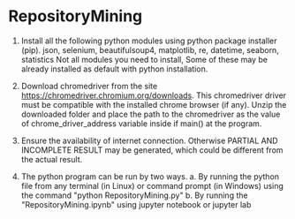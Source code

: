 # RepositoryMining
1. Install all the following python modules using python package installer (pip).
json, selenium, beautifulsoup4, matplotlib, re, datetime, seaborn, statistics 
Not all modules you need to install, Some of these may be already installed as default with python installation.

2. Download chromedriver from the site https://chromedriver.chromium.org/downloads. This chromedriver driver must be compatible with the installed chrome browser (if any). Unzip the downloaded folder and place the path to the chromedriver as the value of chrome_driver_address variable inside if main() at the program.

3. Ensure the availability of internet connection. Otherwise PARTIAL AND INCOMPLETE RESULT may be generated, which could be different from the actual result. 

4. The python program can be run by two ways.
	a. By running the python file from any terminal (in Linux) or command prompt (in Windows) using the command "python RepositoryMining.py"
	b. By running the "RepositoryMining.ipynb" using jupyter notebook or jupyter lab
	
